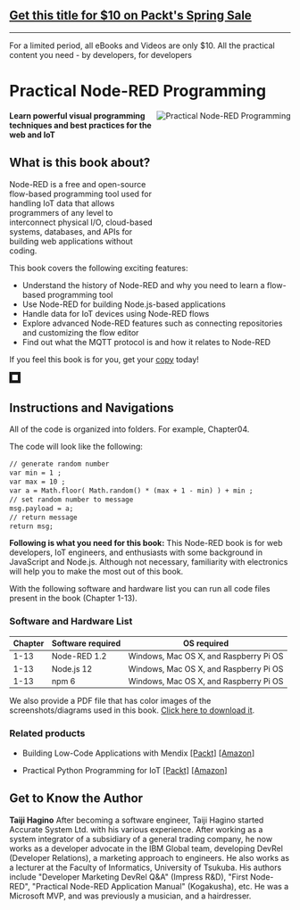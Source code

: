 ## [Get this title for $10 on Packt's Spring Sale](https://www.packt.com/B16353?utm_source=github&utm_medium=packt-github-repo&utm_campaign=spring_10_dollar_2022)
-----
For a limited period, all eBooks and Videos are only $10. All the practical content you need \- by developers, for developers

# Practical Node-RED Programming

<a href="https://www.packtpub.com/web-development/practical-node-red-programming"><img src="https://www.packtpub.com/media/catalog/product/cache/4cdce5a811acc0d2926d7f857dceb83b/9/7/9781800201590-original_92.jpeg" alt="Practical Node-RED Programming" height="256px" align="right"></a>

**Learn powerful visual programming techniques and best practices for the web and IoT**

## What is this book about?
Node-RED is a free and open-source flow-based programming tool used for handling IoT data that allows programmers of any level to interconnect physical I/O, cloud-based systems, databases, and APIs for building web applications without coding.

This book covers the following exciting features: 
* Understand the history of Node-RED and why you need to learn a flow-based programming tool
* Use Node-RED for building Node.js-based applications
* Handle data for IoT devices using Node-RED flows
* Explore advanced Node-RED features such as connecting repositories and customizing the flow editor
* Find out what the MQTT protocol is and how it relates to Node-RED

If you feel this book is for you, get your [copy](https://www.amazon.com/dp/1800201591) today!

<a href="https://www.packtpub.com/?utm_source=github&utm_medium=banner&utm_campaign=GitHubBanner"><img src="https://raw.githubusercontent.com/PacktPublishing/GitHub/master/GitHub.png" 
alt="https://www.packtpub.com/" border="5" /></a>


## Instructions and Navigations
All of the code is organized into folders. For example, Chapter04.

The code will look like the following:
```
// generate random number
var min = 1 ;
var max = 10 ;
var a = Math.floor( Math.random() * (max + 1 - min) ) + min ;
// set random number to message
msg.payload = a;
// return message
return msg;

```

**Following is what you need for this book:**
This Node-RED book is for web developers, IoT engineers, and enthusiasts with some background in JavaScript and Node.js. Although not necessary, familiarity with electronics will help you to make the most out of this book.

With the following software and hardware list you can run all code files present in the book (Chapter 1-13).

### Software and Hardware List

| Chapter  | Software required                   | OS required                        |
| -------- | ------------------------------------| -----------------------------------|
| 1-13        | Node-RED 1.2                        | Windows, Mac OS X, and Raspberry Pi OS |
| 1-13       | Node.js 12                          | Windows, Mac OS X, and Raspberry Pi OS |
| 1-13       | npm 6                               | Windows, Mac OS X, and Raspberry Pi OS |

We also provide a PDF file that has color images of the screenshots/diagrams used in this book. [Click here to download it](https://static.packt-cdn.com/downloads/9781800201590_ColorImages.pdf).

### Related products <Other books you may enjoy>
* Building Low-Code Applications with Mendix [[Packt]](https://www.packtpub.com/product/building-low-code-applications-with-mendix/9781800201422) [[Amazon]](https://www.amazon.com/dp/1800201427)

* Practical Python Programming for IoT [[Packt]](https://www.packtpub.com/product/practical-python-programming-for-iot/9781838982461) [[Amazon]](https://www.amazon.com/dp/1838982469)

## Get to Know the Author
**Taiji Hagino**
After becoming a software engineer, Taiji Hagino started Accurate System Ltd. with his various experience. After working as a system integrator of a subsidiary of a general trading company, he now works as a developer advocate in the IBM Global team, developing DevRel (Developer Relations), a marketing approach to engineers. He also works as a lecturer at the Faculty of Informatics, University of Tsukuba. His authors include "Developer Marketing DevRel Q&A" (Impress R&D), "First Node-RED", "Practical Node-RED Application Manual" (Kogakusha), etc. He was a Microsoft MVP, and was previously a musician, and a hairdresser.



